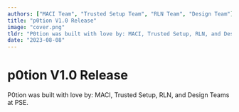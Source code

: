 ```yaml
---
authors: ["MACI Team", "Trusted Setup Team", "RLN Team", "Design Team"]
title: "p0tion V1.0 Release"
image: "cover.png"
tldr: "P0tion was built with love by: MACI, Trusted Setup, RLN, and Design Teams at PSE."
date: "2023-08-08"
---
```


# p0tion V1.0 Release

P0tion was built with love by: MACI, Trusted Setup, RLN, and Design Teams at PSE.
